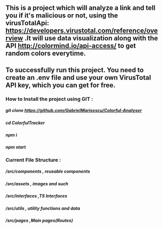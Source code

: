 ## This is a project which will analyze a link and tell you if it's malicious or not, using the virusTotalApi: https://developers.virustotal.com/reference/overview .It will use data visualization along with the API http://colormind.io/api-access/ to get random colors everytime.

## To successfully run this project. You need to create an .env file and use your own VirusTotal API key, which you can get for free.

### How to Install the project using GIT :

##### git clone https://github.com/GabrielMarisescu/Colorful-Analyser

##### cd ColorfulTracker

##### npm i

##### npm start

### Current File Structure :

##### /src/components , reusable components

##### /src/assets , images and such

##### /src/interfaces ,TS Interfaces

##### /src/utils , utility functions and data

##### /src/pages ,Main pages(Routes)
